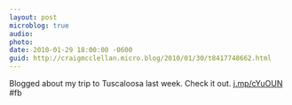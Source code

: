 ```yaml
---
layout: post
microblog: true
audio: 
photo: 
date: 2010-01-29 18:00:00 -0600
guid: http://craigmcclellan.micro.blog/2010/01/30/t8417748662.html
---
```

Blogged about my trip to Tuscaloosa last week. Check it out. [j.mp/cYuOUN](http://j.mp/cYuOUN) #fb
